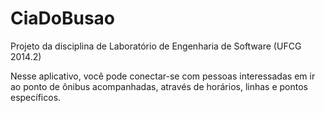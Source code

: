 ﻿CiaDoBusao
==============

Projeto da disciplina de Laboratório de Engenharia de Software (UFCG 2014.2)

Nesse aplicativo, você pode conectar-se com pessoas interessadas em ir ao ponto de ônibus acompanhadas, através de horários, linhas e pontos específicos.
